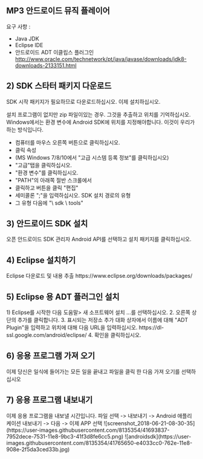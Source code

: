 
<h2>MP3 안드로이드 뮤직 플레이어</h2>

요구 사항 :
- Java JDK
- Eclipse IDE
- 안드로이드 ADT 이클립스 플러그인<br />
http://www.oracle.com/technetwork/pt/java/javase/downloads/jdk8-downloads-2133151.html

<h2>2) SDK 스타터 패키지 다운로드</h2>
SDK 시작 패키지가 필요하므로 다운로드하십시오. 이제 설치하십시오.

설치 프로그램이 없지만 zip 파일이있는 경우. 그것을 추출하고 위치를 기억하십시오. Windows에서는 환경 변수에 Android SDK에 위치를 지정해야합니다. 이것이 우리가하는 방식입니다.

* 컴퓨터를 마우스 오른쪽 버튼으로 클릭하십시오.
* 클릭 속성
* (MS Windows 7/8/10에서 "고급 시스템 등록 정보"를 클릭하십시오)
* "고급"탭을 클릭하십시오.
* "환경 변수"를 클릭하십시오.
* "PATH"의 아래쪽 절반 스크롤에서
* 클릭하고 버튼을 클릭 "편집"
* 세미콜론 ";"을 입력하십시오. SDK 설치 경로의 유형
* 그 유형 다음에 "\ sdk \ tools"

<h2>3) 안드로이드 SDK 설치</h2>
오픈 안드로이드 SDK 관리자
Android API를 선택하고 설치 패키지를 클릭하십시오.

<h2>4) Eclipse 설치하기</h2>
Eclipse 다운로드 및 내용 추출
https://www.eclipse.org/downloads/packages/

<h2>5) Eclipse 용 ADT 플러그인 설치</h2>
1) Eclipse를 시작한 다음 도움말> 새 소프트웨어 설치 ...를 선택하십시오.
2. 오른쪽 상단의 추가를 클릭합니다.
3. 표시되는 저장소 추가 대화 상자에서 이름에 대해 "ADT Plugin"을 입력하고 위치에 대해 다음 URL을 입력하십시오.
https://dl-ssl.google.com/android/eclipse/
4. 확인을 클릭하십시오.

<h2>6) 응용 프로그램 가져 오기</h2>
이제 당신은 일식에 들어가는 모든 일을 끝내고 파일을 클릭 한 다음 가져 오기를 선택하십시오

<h2>7) 응용 프로그램 내보내기</h2>
이제 응용 프로그램을 내보낼 시간입니다. 파일 선택 -> 내보내기 -> Android 애플리케이션 내보내기 -> 다음 ->
이제 APP 선택
![screenshot_2018-06-21-08-30-35](https://user-images.githubusercontent.com/8135354/41693837-7952dece-7531-11e8-9bc3-41f3d8fe6cc5.png)
![androidsdk](https://user-images.githubusercontent.com/8135354/41765650-e4033cc0-762e-11e8-908e-2f5da3ced33b.jpg)
